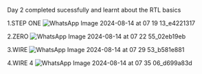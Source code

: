 Day 2 completed sucessfully and learnt about the RTL basics  



1.STEP ONE
![WhatsApp Image 2024-08-14 at 07 19 13_e4221317](https://github.com/user-attachments/assets/9181d6a9-5ea9-41d5-9dde-f8462ff3b45b)



2.ZERO
![WhatsApp Image 2024-08-14 at 07 22 55_02eb19eb](https://github.com/user-attachments/assets/7102b810-d035-42e2-a465-3c631bf43371)



3.WIRE
![WhatsApp Image 2024-08-14 at 07 29 53_b581e881](https://github.com/user-attachments/assets/25d38f81-1024-4566-af39-dab2851ca567)



4.WIRE 4
![WhatsApp Image 2024-08-14 at 07 35 06_d699a83d](https://github.com/user-attachments/assets/2581ebd9-8612-4e69-9fe9-51c276dfcc5d)


